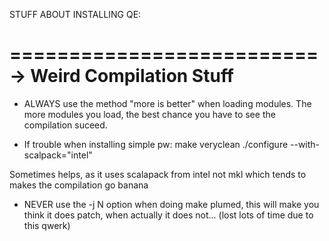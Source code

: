 STUFF ABOUT INSTALLING QE:

==========================
-> Weird Compilation Stuff
===========================

- ALWAYS use the method "more is better" when loading modules. The more modules you load, the best chance you have to
see the compilation suceed.

- If trouble when installing simple pw:
make veryclean 
./configure --with-scalpack="intel"

Sometimes helps, as it uses scalapack from intel not mkl which tends to makes the compilation go banana

- NEVER use the -j N option when doing make plumed, this will make you think it does patch, when actually it does not...
(lost lots of time due to this qwerk)

